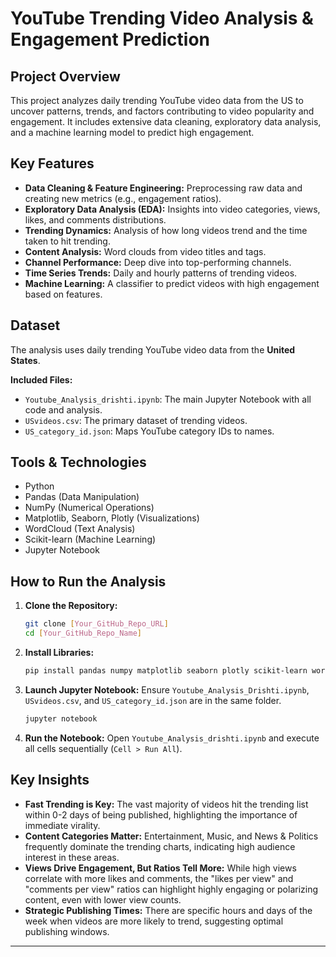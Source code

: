 # YouTube Trending Video Analysis & Engagement Prediction

## Project Overview

This project analyzes daily trending YouTube video data from the US to uncover patterns, trends, and factors contributing to video popularity and engagement. It includes extensive data cleaning, exploratory data analysis, and a machine learning model to predict high engagement.

## Key Features

* **Data Cleaning & Feature Engineering:** Preprocessing raw data and creating new metrics (e.g., engagement ratios).
* **Exploratory Data Analysis (EDA):** Insights into video categories, views, likes, and comments distributions.
* **Trending Dynamics:** Analysis of how long videos trend and the time taken to hit trending.
* **Content Analysis:** Word clouds from video titles and tags.
* **Channel Performance:** Deep dive into top-performing channels.
* **Time Series Trends:** Daily and hourly patterns of trending videos.
* **Machine Learning:** A classifier to predict videos with high engagement based on features.

## Dataset

The analysis uses daily trending YouTube video data from the **United States**.

**Included Files:**
* `Youtube_Analysis_drishti.ipynb`: The main Jupyter Notebook with all code and analysis.
* `USvideos.csv`: The primary dataset of trending videos.
* `US_category_id.json`: Maps YouTube category IDs to names.

## Tools & Technologies

* Python
* Pandas (Data Manipulation)
* NumPy (Numerical Operations)
* Matplotlib, Seaborn, Plotly (Visualizations)
* WordCloud (Text Analysis)
* Scikit-learn (Machine Learning)
* Jupyter Notebook

## How to Run the Analysis

1.  **Clone the Repository:**
    ```bash
    git clone [Your_GitHub_Repo_URL]
    cd [Your_GitHub_Repo_Name]
    ```
2.  **Install Libraries:**
    ```bash
    pip install pandas numpy matplotlib seaborn plotly scikit-learn wordcloud jupyter
    ```
3.  **Launch Jupyter Notebook:**
    Ensure `Youtube_Analysis_Drishti.ipynb`, `USvideos.csv`, and `US_category_id.json` are in the same folder.
    ```bash
    jupyter notebook
    ```
4.  **Run the Notebook:** Open `Youtube_Analysis_drishti.ipynb` and execute all cells sequentially (`Cell > Run All`).

## Key Insights

* **Fast Trending is Key:** The vast majority of videos hit the trending list within 0-2 days of being published, highlighting the importance of immediate virality.
* **Content Categories Matter:** Entertainment, Music, and News & Politics frequently dominate the trending charts, indicating high audience interest in these areas.
* **Views Drive Engagement, But Ratios Tell More:** While high views correlate with more likes and comments, the "likes per view" and "comments per view" ratios can highlight highly engaging or polarizing content, even with lower view counts.
* **Strategic Publishing Times:** There are specific hours and days of the week when videos are more likely to trend, suggesting optimal publishing windows.

---
